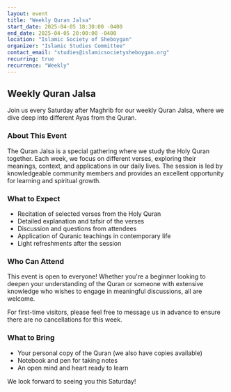 ```yaml
---
layout: event
title: "Weekly Quran Jalsa"
start_date: 2025-04-05 18:30:00 -0400
end_date: 2025-04-05 20:00:00 -0400
location: "Islamic Society of Sheboygan"
organizer: "Islamic Studies Committee"
contact_email: "studies@islamicsocietysheboygan.org"
recurring: true
recurrence: "Weekly"
---
```


## Weekly Quran Jalsa

Join us every Saturday after Maghrib for our weekly Quran Jalsa, where we dive deep into different Ayas from the Quran.

### About This Event

The Quran Jalsa is a special gathering where we study the Holy Quran together. Each week, we focus on different verses, exploring their meanings, context, and applications in our daily lives. The session is led by knowledgeable community members and provides an excellent opportunity for learning and spiritual growth.

### What to Expect

- Recitation of selected verses from the Holy Quran
- Detailed explanation and tafsir of the verses
- Discussion and questions from attendees
- Application of Quranic teachings in contemporary life
- Light refreshments after the session

### Who Can Attend

This event is open to everyone! Whether you're a beginner looking to deepen your understanding of the Quran or someone with extensive knowledge who wishes to engage in meaningful discussions, all are welcome.

For first-time visitors, please feel free to message us in advance to ensure there are no cancellations for this week.

### What to Bring

- Your personal copy of the Quran (we also have copies available)
- Notebook and pen for taking notes
- An open mind and heart ready to learn

We look forward to seeing you this Saturday!
